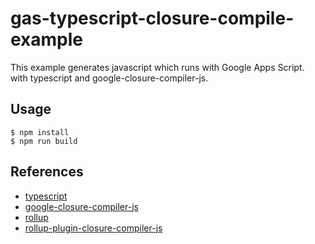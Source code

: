 # gas-typescript-closure-compile-example

This example generates javascript which runs with Google Apps Script.  
with typescript and google-closure-compiler-js.

## Usage

```
$ npm install
$ npm run build
```

## References

- [typescript](https://github.com/Microsoft/TypeScript)
- [google-closure-compiler-js](https://github.com/google/closure-compiler-js)
- [rollup](https://github.com/rollup/rollup)
- [rollup-plugin-closure-compiler-js](https://github.com/camelaissani/rollup-plugin-closure-compiler-js)
